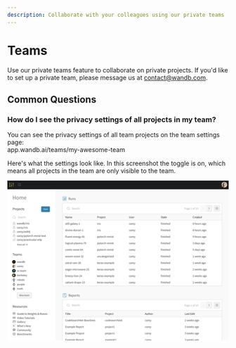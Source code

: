 ```yaml
---
description: Collaborate with your colleagues using our private teams
---
```


# Teams

Use our private teams feature to collaborate on private projects. If you'd like to set up a private team, please message us at contact@wandb.com. 

## Common Questions

### How do I see the privacy settings of all projects in my team?

You can see the privacy settings of all team projects on the team settings page:  
app.wandb.ai/teams/my-awesome-team

Here's what the settings look like. In this screenshot the toggle is on, which means all projects in the team are only visible to the team.

![](../../.gitbook/assets/image%20%283%29.png)

